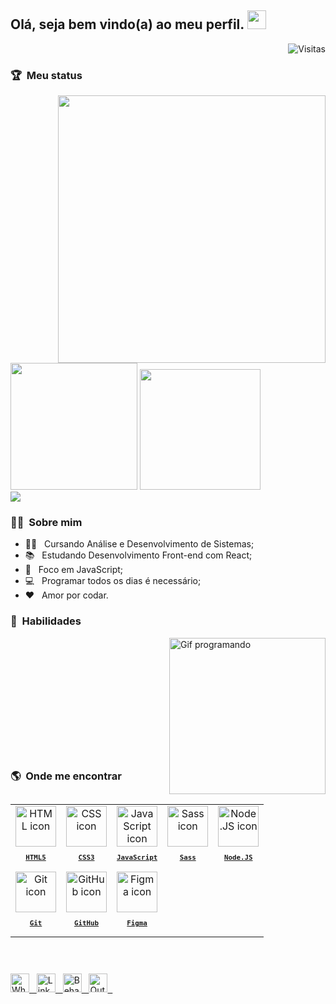 ## Olá, seja bem vindo(a) ao meu perfil. <img src="https://www.emojiall.com/images/240/telegram/1f44b.gif" height="30px" width="30px">

<img align="right" src="https://api.visitorbadge.io/api/VisitorHit?user=luizfelipe9627&repo=github-visitors-badge&countColor=%230077B5" title="Visitas ao perfil" alt="Visitas">

<br>

### :trophy: &nbsp;Meu status

<img align="right" height="428px" src="https://github-readme-stats.vercel.app/api/top-langs?username=luizfelipe9627&langs_count=8&theme=dark&hide_border=true&custom_title=Top%20Linguagens&cache_seconds=14400"/>
<div align="left">
  <img height="203px" src="https://github-readme-stats.vercel.app/api?username=luizfelipe9627&theme=dark&hide_border=true&show_icons=true&include_all_commits=true&count_private=true&custom_title=Status%20do%20Github&cache_seconds=14400" />  
   <img height="193px" src="https://github-readme-stats.vercel.app/api/wakatime?username=luizfelipe9627&theme=dark&hide_border=true&custom_title=Tempo%20Codando&langs_count=5&range=all_time&cache_seconds=14400" />
</div>

<img src="https://github-readme-activity-graph.vercel.app/graph?username=luizfelipe9627&theme=react&hide_border=true&show_icons=true&custom_title=Grafico%20de%20Contribuicao" />

### :curly_haired_man: &nbsp;Sobre mim

- :man_student: &nbsp; Cursando Análise e Desenvolvimento de Sistemas;
- :books: &nbsp; Estudando Desenvolvimento Front-end com React;
- :dart: &nbsp; Foco em JavaScript;
- :computer: &nbsp; Programar todos os dias é necessário;
- :heart: &nbsp; Amor por codar.
 
### :rocket: &nbsp;**Habilidades**

<img align="right" src="https://media.giphy.com/media/qgQUggAC3Pfv687qPC/giphy.gif" alt="Gif programando" height="250px">

<table align="left" height="255px">
  <tr>
    <td align="center">
      <a href="https://pt-br.reactjs.org/">
        <img src="https://skillicons.dev/icons?i=html" width="65px" alt="HTML icon"/><br/>
        <sub>
          <b>
            <pre>HTML5</pre>
          </b>
        </sub>
      </a>
    </td>
    <td align="center">
      <a href="https://nextjs.org/">
        <img src="https://skillicons.dev/icons?i=css" width="65px" alt="CSS icon"/><br/>
        <sub>
          <b>
            <pre>CSS3</pre>
          </b>
        </sub>
      </a>
    </td>
    <td align="center">
      <a href="https://www.typescriptlang.org/">
        <img src="https://skillicons.dev/icons?i=javascript" width="65px" alt="JavaScript icon"/><br/>
        <sub>
          <b>
            <pre>JavaScript</pre>
          </b>
        </sub>
      </a>
    </td>
    <td align="center">
      <a href="https://tailwindcss.com/">
        <img src="https://skillicons.dev/icons?i=sass" width="65px" alt="Sass icon"/><br/>
        <sub>
          <b>
            <pre>Sass</pre>
          </b>
        </sub>
      </a>
    </td>
  <td align="center">
    <a href="https://github.com/">
      <img src="https://skillicons.dev/icons?i=nodejs" width="65px" alt="Node.JS icon"/><br/>
      <sub>
        <b>
          <pre>Node.JS</pre>
        </b>
      </sub>
    </a>
   </td>
  </tr>
  
  <tr>
    <td align="center">
      <a href="https://tailwindcss.com/">
        <img src="https://skillicons.dev/icons?i=git" width="65px" alt="Git icon"/><br/>
        <sub>
          <b>
            <pre>Git</pre>
          </b>
        </sub>
      </a>
    </td>
    <td align="center">
      <a href="https://github.com/">
        <img src="https://skillicons.dev/icons?i=github" width="65px" alt="GitHub icon"/><br/>
        <sub>
          <b>
            <pre>GitHub</pre>
          </b>
        </sub>
      </a>
     </td>
    <td align="center">
      <a href="https://firebase.google.com/">
        <img src="https://skillicons.dev/icons?i=figma" width="65px" alt="Figma icon"/><br/>
        <sub>
          <b>
            <pre>Figma</pre>
          </b>
        </sub>
      </a>
    </td>
  </tr>
</table>

<br><br><br><br><br><br><br><br><br><br><br>

### :earth_americas: &nbsp;Onde me encontrar

<p align="left">
  <a href="https://api.whatsapp.com/send?phone=5511952353969" target="_blank">
    <img src="https://img.shields.io/badge/-WhatsApp-25D366?style=for-the-badge&logo=whatsapp&logoColor=white" alt="Whatsapp icon" height="30px" />
    &nbsp;
  </a>

  <a href="https://linkedin.com/in/luizfelipe9627" target="_blank">
    <img src="https://img.shields.io/badge/-LinkedIn-%230077B5?style=for-the-badge&logo=linkedin&logoColor=white" alt="LinkedIn icon" height="30px"/>
    &nbsp;
  </a>

  <a href="https://www.behance.net/luizfelipe9627" target="_blank">
    <img src="https://img.shields.io/badge/-Behance-blue?style=for-the-badge&logo=behance&logoColor=white" alt="Behance icon" height="30px"/>
    &nbsp;
  </a>

  <a href="mailto:felipesilva9627@hotmail.com" target="_blank">
    <img src="https://img.shields.io/badge/Microsoft_Outlook-0078D4?style=for-the-badge&logo=microsoft-outlook&logoColor=white" alt="Outlook icon" height="30px"/>
    &nbsp;
  </a>
</p>
